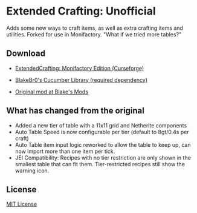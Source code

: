 # Extended Crafting: Unofficial

Adds some new ways to craft items, as well as extra crafting items and utilities.
Forked for use in Monifactory. "What if we tried more tables?"

## Download

- [ExtendedCrafting: Monifactory Edition (Curseforge)](https://www.curseforge.com/minecraft/mc-mods/extended-crafting-monifactory-edition)
- [BlakeBr0's Cucumber Library (required dependency)](https://www.curseforge.com/minecraft/mc-mods/cucumber)

- [Original mod at Blake's Mods](https://blakesmods.com/extended-crafting/download)

## What has changed from the original

- Added a new tier of table with a 11x11 grid and Netherite components
- Auto Table Speed is now configurable per tier (default to 8gt/0.4s per craft)
- Auto Table item input logic reworked to allow the table to keep up, can now import more than one item per tick.
- JEI Compatibility: Recipes with no tier restriction are only shown in the smallest table that can fit them. Tier-restricted recipes still show the warning icon.

## License

[MIT License](./LICENSE)
